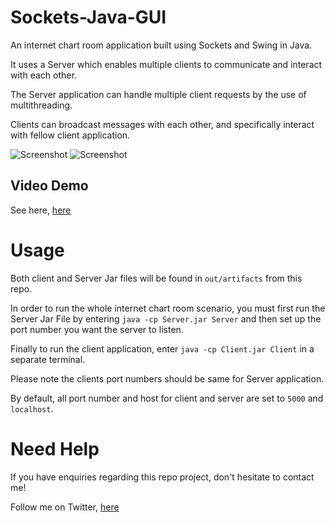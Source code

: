 # Sockets-Java-GUI
An internet chart room application built using Sockets and Swing in Java.   

It uses a Server which enables multiple clients to communicate and interact with each other. 

The Server application can handle multiple client requests by the use of multithreading. 

Clients can broadcast messages with each other, and specifically interact with fellow client application.  

![Screenshot](https://i.imgur.com/4ijNeqX.png)
![Screenshot](https://i.imgur.com/W6BWTv6.png)

## Video Demo 

See here, [here](https://www.youtube.com/watch?v=TYi33z9z76I)

# Usage

Both client and Server Jar files will be found in `out/artifacts` from this repo. 

In order to run the whole internet chart room scenario, you must first run the Server Jar File by entering `java -cp Server.jar Server` and then set up the port number you want the server to listen. 

Finally to run the client application, enter  `java -cp Client.jar Client` in a separate terminal.

Please note the clients port numbers should be same for Server application. 

By default, all port number and host for client and server are set to `5000` and `localhost`.



# Need Help
If you have enquiries regarding this repo project, don't hesitate to contact me!

Follow me on Twitter, [here](https://twitter.com/abdulwahid211)

   

